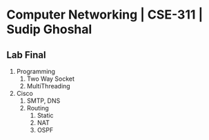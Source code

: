 # Computer Networking | CSE-311 | Sudip Ghoshal

## Lab Final
1. Programming
   1. Two Way Socket
   2. MultiThreading
2. Cisco
   1. SMTP, DNS
   2. Routing
      1. Static
      2. NAT
      3. OSPF  